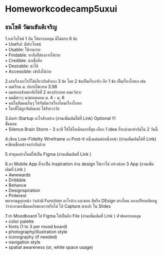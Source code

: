 # **Homeworkcodecamp5uxui**

## ธนโชติ วัฒนขันติเจริญ

1.หาเว็บไซต์ 1 อัน ให้ครอบคลุม มีไม่ครบ 6 ข้อ   
• Useful: มีประโยชน์  
• Usable: ใช้งานง่าย  
• Findable: หาสิ่งที่ต้องการได้ง่าย  
• Credible: น่าเชื่อถือ  
• Desirable: น่าใช้  
• Accessible: เข้าถึงได้ง่าย  

2.เล่าเรื่องอะไรก็ได้เกี่ยวกับตัวเอง 3 ข้อ โดย 2 ข้อเป็นเรื่องจริง อีก 1 ข้อ เป็นเรื่องโกหก เช่น  
• ผมเรียน ม. ปลายได้เกรด 3.98   
• ผมสอบเข้ามหาลัยได้ที่ 2 ของประเทศ คณะวิศวะ  
• ผมมีสาวๆ มาชอบตลอด ม. 4 - ม. 6  
• คนในทีมคนอื่นๆ ให้จับผิดว่าเรื่องไหนเรื่องโกหก  
• ใครที่ไม่ถูกจับผิดเลย ได้รับรางวัล  

3.คิดทำ Startup อะไรสักอย่าง (อ่านเพิ่มเติมได้ที่ Link) Optional !!!  
ขั้นตอน   
• Silence Brain Storm - 3 นาที ให้ได้ไอเดียมากที่สุด
เลือก 1 idea ที่จะนำมาทำกันใน 2 วันนี้ 

4.เขียน Low-Fidelity Wireframe ลง Post-it หนึ่งแผ่นต่อหนึ่งหน้า (อ่านเพิ่มเติมได้ที่ Link)  
•เขียนชื่อหน้าจอกำกับด้วย

5.ทำทุดอย่างใหม่ให้เป็น Figma (อ่านเพิ่มเติมที่ Link )

6.หา Mobile App ที่จะเป็น Inspiration ด้าน design ให้เราได้ อย่างน้อย 3 App (อ่านเพิ่มเติมที่ Link )  
• Awwwards  
• Dribbble  
• Behance  
• Designspiration  
• Pinterest  
พยายามดูทุกหน้า ว่าเค้ามี Function อะไรบ้าง และชอบ สีหรือ DEsign ตรงไหน
ลองเปรียบเทียบดูว่าจะเอามาเพิ่มลดกับของเราหรือไม่
ไป Capture มาแปะ ใน Slides


7.ทำ Moodboard ใส่ Figma ใส่เป็นอีก File (อ่านเพิ่มเติมที่ Link )
หัวข้อครอบคลุม  
• color palette  
• fonts (1 to 3 per mood board)  
• photography/illustration style  
• iconography (if needed)  
• navigation style  
• spatial awareness (or, white space usage)  


